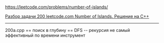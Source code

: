https://leetcode.com/problems/number-of-islands/

[Разбор задачи 200 leetcode.com Number of Islands. Решение на C++](https://www.youtube.com/watch?v=F66bSGiWXEA)

________

200a.cpp == поиск в глубину == DFS -- рекурсия не самый эффективный по времени инструмент
